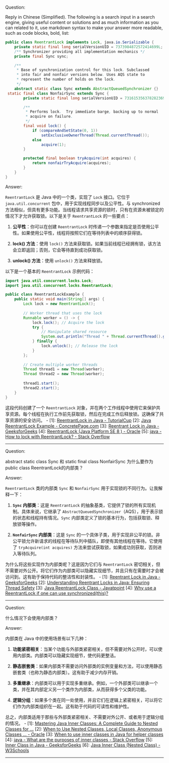 Question:

Reply in Chinese (Simplified).
The following is a search input in a search engine, giving useful content or solutions and as much information as you can related to it, use markdown syntax to make your answer more readable, such as code blocks, bold, list:
```java
public class ReentrantLock implements Lock, java.io.Serializable {
    private static final long serialVersionUID = 7373984872572414699L;
    /** Synchronizer providing all implementation mechanics */
    private final Sync sync;

    /**
     * Base of synchronization control for this lock. Subclassed
     * into fair and nonfair versions below. Uses AQS state to
     * represent the number of holds on the lock.
     */
    abstract static class Sync extends AbstractQueuedSynchronizer {}
 static final class NonfairSync extends Sync {
        private static final long serialVersionUID = 7316153563782823691L;

        /**
         * Performs lock.  Try immediate barge, backing up to normal
         * acquire on failure.
         */
        final void lock() {
            if (compareAndSetState(0, 1))
                setExclusiveOwnerThread(Thread.currentThread());
            else
                acquire(1);
        }

        protected final boolean tryAcquire(int acquires) {
            return nonfairTryAcquire(acquires);
        }
    }
}
```

Answer:

`ReentrantLock` 是 Java 中的一个类，实现了 `Lock` 接口。它位于 `java.util.concurrent` 包中，用于实现线程同步以及公平性。与 synchronized 方法相似，但具有更多功能。当线程请求共享资源的锁时，只有在资源未被锁定的情况下才允许获取锁。以下是关于 `ReentrantLock` 的一些要点：

1. **公平性**：你可以在创建 `ReentrantLock` 时传递一个参数来指定是否使用公平性。如果使用公平性，线程将按照它们在等待列表中的顺序获得锁。

2. **lock() 方法**：使用 `lock()` 方法来获取锁。如果当前线程已经拥有锁，该方法会立即返回；否则，它会等待直到成功获取锁。

3. **unlock() 方法**：使用 `unlock()` 方法来释放锁。

以下是一个基本的 `ReentrantLock` 示例代码：

```java
import java.util.concurrent.locks.Lock;
import java.util.concurrent.locks.ReentrantLock;

public class ReentrantLockExample {
    public static void main(String[] args) {
        Lock lock = new ReentrantLock();
        
        // Worker thread that uses the lock
        Runnable worker = () -> {
            lock.lock(); // Acquire the lock
            try {
                // Manipulate shared resource
                System.out.println("Thread " + Thread.currentThread().getId() + " is working.");
            } finally {
                lock.unlock(); // Release the lock
            }
        };
        
        // Create multiple worker threads
        Thread thread1 = new Thread(worker);
        Thread thread2 = new Thread(worker);
        
        thread1.start();
        thread2.start();
    }
}
```

这段代码创建了一个 `ReentrantLock` 对象，并在两个工作线程中使用它来保护共享资源。每个线程在执行工作前先获取锁，然后在完成工作后释放锁。这确保了共享资源的安全访问。
\-
\[1]: [ReentrantLock in Java - TutorialCup](https://tutorialcup.com/java/reentrantlock-in-java.htm)
\[2]: [Java ReentrantLock Example - ConcretePage.com](https://www.concretepage.com/java/java-reentrantlock)
\[3]: [Reentrant Lock in Java - GeeksforGeeks](https://www.geeksforgeeks.org/reentrant-lock-java/)
\[4]: [ReentrantLock (Java Platform SE 8 ) - Oracle](https://docs.oracle.com/javase/8/docs/api/java/util/concurrent/locks/ReentrantLock.html)
\[5]: [java - How to lock with ReentrantLock? - Stack Overflow](https://stackoverflow.com/questions/30118842/how-to-lock-with-reentrantlock)

<hr/>

Question:

abstract static class Sync 和 static final class NonfairSync 为什么要作为 public class ReentrantLock的内部类？

Answer:

`ReentrantLock` 类的内部类 `Sync` 和 `NonfairSync` 用于实现锁的不同行为。让我解释一下：

1. **`Sync` 内部类**：这是 `ReentrantLock` 的抽象基类，它提供了锁的所有实现机制。具体来说，它继承了 `AbstractQueuedSynchronizer`（AQS），用于表示锁的状态和线程持有情况。`Sync` 内部类定义了锁的基本行为，包括获取锁、释放锁等操作。

2. **`NonfairSync` 内部类**：这是 `Sync` 的一个具体子类，用于实现非公平的锁。非公平锁允许新请求的线程在等待队列中插队，即使有其他线程在等待。它使用了 `tryAcquire(int acquires)` 方法来尝试获取锁，如果成功则获取，否则进入等待队列。

为什么将这些实现作为内部类呢？这是因为它们与 `ReentrantLock` 密切相关，但不需要对外公开。将它们作为内部类可以隐藏实现细节，并且只有在需要时才会被访问到。这有助于保持代码的整洁性和封装性。
\-
\[1]: [Reentrant Lock in Java - GeeksforGeeks](https://www.geeksforgeeks.org/reentrant-lock-java/)
\[2]: [Understanding Reentrant Locks in Java: Ensuring Thread Safety](https://mighlaniharsh.medium.com/understanding-reentrant-locks-in-java-ensuring-thread-safety-13521fba950)
\[3]: [Java ReentrantLock Class - Javatpoint](https://www.javatpoint.com/java-reentrantlock)
\[4]: [Why use a ReentrantLock if one can use synchronized(this)?](https://stackoverflow.com/questions/11821801/why-use-a-reentrantlock-if-one-can-use-synchronizedthis)

<hr/>

Question:

什么情况下会使用内部类？

Answer:

内部类在 Java 中的使用场景有以下几种：

1. **功能紧密相关**：当某个功能与外部类紧密相关，但不需要对外公开时，可以使用内部类。内部类可以隐藏实现细节，使代码更整洁。

2. **静态嵌套类**：如果内部类不需要访问外部类的实例变量和方法，可以使用静态嵌套类（也称为静态内部类）。这有助于减少内存开销。

3. **多重继承**：内部类可以用于实现多重继承。例如，一个外部类可以继承一个类，并在其内部定义另一个类作为内部类，从而获得多个父类的功能。

4. **逻辑分组**：如果多个类在同一处使用，并且它们在逻辑上紧密相关，可以将它们作为内部类组织在一起。这有助于代码的可读性和维护性。

总之，内部类适用于那些与外部类紧密相关、不需要对外公开、或者用于逻辑分组的情况。
\-
\[1]: [Mastering Java Inner Classes: A Complete Guide to Nested Classes for ...](https://www.sparkcodehub.com/java/inner-classes)
\[2]: [When to Use Nested Classes, Local Classes, Anonymous Classes ... - Oracle](https://docs.oracle.com/javase/tutorial/java/javaOO/whentouse.html)
\[3]: [When to use inner classes in Java for helper classes](https://stackoverflow.com/questions/18396016/when-to-use-inner-classes-in-java-for-helper-classes)
\[4]: [java - What are the purposes of inner classes - Stack Overflow](https://stackoverflow.com/questions/11398122/what-are-the-purposes-of-inner-classes)
\[5]: [Inner Class in Java - GeeksforGeeks](https://www.geeksforgeeks.org/inner-class-java/)
\[6]: [Java Inner Class (Nested Class) - W3Schools](https://www.w3schools.com/java/java_inner_classes.asp)

<hr/>

